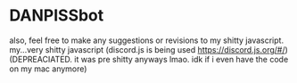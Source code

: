 # DANPISSbot
also, feel free to make any suggestions or revisions to my shitty javascript. my...very shitty javascript (discord.js is being used https://discord.js.org/#/)
(DEPREACIATED. it was pre shitty anyways lmao. idk if i even have the code on my mac anymore)
